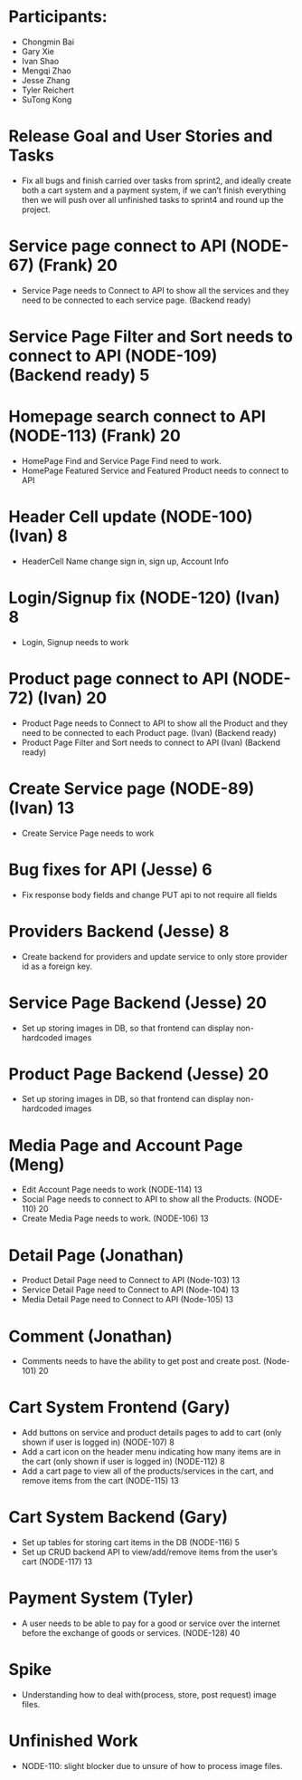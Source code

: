# Participants:
- Chongmin Bai
- Gary Xie
- Ivan Shao
- Mengqi Zhao
- Jesse Zhang
- Tyler Reichert
- SuTong Kong

# Release Goal and User Stories and Tasks
- Fix all bugs and finish carried over tasks from sprint2, and ideally create both a cart system and a payment system, if we can’t finish everything then we will push over all unfinished tasks to sprint4 and round up the project.

# Service page connect to API (NODE-67) (Frank) 20
- Service Page needs to Connect to API to show all the services and they need to be connected to each service page.  (Backend ready)
# Service Page Filter and Sort needs to connect to API (NODE-109) (Backend ready) 5

# Homepage search connect to API (NODE-113) (Frank) 20
- HomePage Find and Service Page Find need to work. 
- HomePage Featured Service and Featured Product needs to connect to API

# Header Cell update  (NODE-100) (Ivan) 8
- HeaderCell Name change sign in, sign up, Account Info 

# Login/Signup fix (NODE-120) (Ivan) 8
- Login, Signup needs to work 

# Product page connect to API (NODE-72) (Ivan) 20
- Product Page needs to Connect to API to show all the Product and they need to be connected to each Product page. (Ivan) (Backend ready)
- Product Page Filter and Sort needs to connect to API (Ivan) (Backend ready)

# Create Service page (NODE-89) (Ivan) 13
- Create Service Page needs to work

# Bug fixes for API (Jesse) 6
- Fix response body fields and change PUT api to not require all fields

# Providers Backend (Jesse) 8
- Create backend for providers and update service to only store provider id as a foreign key.

# Service Page Backend (Jesse) 20
- Set up storing images in DB, so that frontend can display non-hardcoded images

# Product Page Backend (Jesse) 20
- Set up storing images in DB, so that frontend can display non-hardcoded images
 
# Media Page and Account Page (Meng)
- Edit Account Page needs to work (NODE-114) 13
- Social Page needs to connect to API to show all the Products. (NODE-110) 20
- Create Media Page needs to work. (NODE-106) 13
 
# Detail Page (Jonathan)
- Product Detail Page need to Connect to API (Node-103) 13
- Service Detail Page need to Connect to API (Node-104) 13
- Media Detail Page need to Connect to API (Node-105) 13

# Comment (Jonathan)
- Comments needs to have the ability to get post and create post. (Node-101) 20
 
# Cart System Frontend (Gary)
- Add buttons on service and product details pages to add to cart (only shown if user is logged in) (NODE-107) 8
- Add a cart icon on the header menu indicating how many items are in the cart (only shown if user is logged in) (NODE-112) 8
- Add a cart page to view all of the products/services in the cart, and remove items from the cart (NODE-115) 13

# Cart System Backend (Gary)
- Set up tables for storing cart items in the DB (NODE-116) 5
- Set up CRUD backend API to view/add/remove items from the user’s cart (NODE-117) 13

# Payment System (Tyler)
- A user needs to be able to pay for a good or service over the internet before the exchange of goods or services. (NODE-128) 40

# Spike
- Understanding how to deal with(process, store, post request) image files. 
 
# Unfinished Work
- NODE-110: slight blocker due to unsure of how to process image files.


